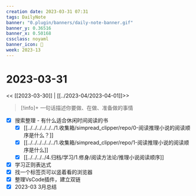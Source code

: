 ```yaml
---
creation date: 2023-03-31 07:31
tags: DailyNote
banner: "0.plugin/banners/daily-note-banner.gif"
banner_y: 0.36516
banner_x: 0.50168
cssclass: noyaml
banner_icon: 💌
week: 2023-13
---
```


# 2023-03-31

<< [[2023-03-30]] | [[../2023-04/2023-04-01]]>>


> [!info]+ 一句话描述你要做、在做、准备做的事情
> 


- [x] 搜索整理 - 有什么适合休闲时间阅读的书
	 - [x] [[../../../../../../1.收集箱/simpread_clipper/repo/0-阅读推理小说的阅读顺序是什么？]]
	 - [x] [[../../../../../../1.收集箱/simpread_clipper/repo/1-阅读推理小说的阅读顺序是什么]]
	 - [x] [[../../../../4.归档/学习/1.修身/阅读方法论/推理小说阅读顺序]]
- [x] 学习正则表达式
- [x] 找一个标签页可以竖着看的浏览器
- [x] 整理VsCode插件，建立双链
- [x] 2023-03 3月总结
